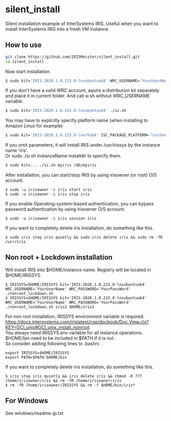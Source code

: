 # silent_install
Silent installation example of InterSystems IRIS. Useful when you want to install InterSystems IRIS into a fresh VM instance.

## How to use

```bash
git clone https://github.com/IRISMeister/silent_install.git
cd silent_install
```
Now start installation.
```bash
$ sudo kit='IRIS-2020.1.0.215.0-lnxubuntux64' WRC_USERNAME='YourUserName' WRC_PASSWORD='YourPassWord' ./si.sh
```
If you don't have a valid WRC account, aquire a distribution kit separately and place it in current folder. And call si.sh without WRC_USERNAME variable.
```bash
$ sudo kit='IRIS-2020.1.0.215.0-lnxubuntux64' ./si.sh
```
You may have to explicitly specify platform name (when installing to Amazon Linux for example)
```bash
$ sudo kit='IRIS-2020.1.0.215.0-lnxrhx64' ISC_PACKAGE_PLATFORM='lnxrhx64' ./si.sh
```

If you omit parameters, it will install IRIS under /usr/irissys by the instance name 'iris'.  
Or sudo ./si.sh instanceName installdir to specify them.

```bash
$ sudo kit=... ./si.sh myiris /db/myiris
```

After installation,  you can start/stop IRIS by using irisowner (or root) O/S account.
```
$ sudo -u irisowner -i iris start iris
$ sudo -u irisowner -i iris stop iris
```
If you enable Operating-system–based authentication, you can bypass password authentication by using irisowner O/S account.
```
$ sudo -u irisowner -i iris session iris
```
If you want to completely delete iris installation, do something like this.
```
$ sudo iris stop iris quietly && sudo iris delete iris && sudo rm -fR /usr/iris
```
## Non root + Lockdown installation
Will install IRIS into $HOME/instance name. Registry will be located in $HOME/IRISSYS.
```
$ IRISSYS=$HOME/IRISSYS kit='IRIS-2020.1.0.215.0-lnxubuntux64' WRC_USERNAME='YourUserName' WRC_PASSWORD='YourPassWord' ./nonroot_lockdown.sh
$ IRISSYS=$HOME/IRISSYS kit='IRIS-2020.1.0.215.0-lnxubuntux64' WRC_USERNAME='YourUserName' WRC_PASSWORD='YourPassWord' ./nonroot_lockdown.sh iris2 $HOME/iris2
```

For non root installation, IRISSYS environment variable is required.  
https://docs.intersystems.com/irislatest/csp/docbook/Doc.View.cls?KEY=GCI_unix#GCI_unix_install_nonroot  
You always need IRISSYS env variable for all instance operations.  $HOME/bin need to be included in $PATH if it is not.  
So consider adding following lines to .bashrc .
```
export IRISSYS=$HOME/IRISSYS
export PATH=$PATH:$HOME/bin
```

If you want to completely delete iris installation, do something like this.
```
$ iris stop iris quietly && iris delete iris && chmod -R 777 /home/irisowner/iris && rm -fR /home/irisowner/iris
$ rm -fR /home/irisowner/IRISSYS && rm -f $HOME/bin/iris*
```

## For Windows
See windows/readme-jp.txt 